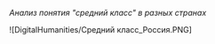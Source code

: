 *Анализ понятия "средний класс" в разных странах*

![DigitalHumanities/Средний класс_Россия.PNG]
      

